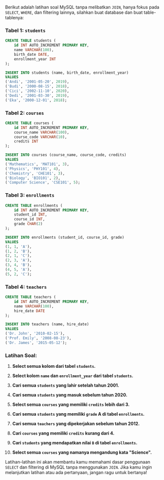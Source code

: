 Berikut adalah latihan soal MySQL tanpa melibatkan `JOIN`, hanya fokus pada `SELECT`, `WHERE`, dan filtering lainnya, silahkan buat database dan buat table-tablenya:

### Tabel 1: `students`
```sql
CREATE TABLE students (
    id INT AUTO_INCREMENT PRIMARY KEY,
    name VARCHAR(100),
    birth_date DATE,
    enrollment_year INT
);

INSERT INTO students (name, birth_date, enrollment_year)
VALUES 
('Andi', '2001-05-20', 2019),
('Budi', '2000-08-15', 2018),
('Cici', '2002-11-10', 2020),
('Dedi', '2001-03-30', 2019),
('Eka', '2000-12-01', 2018);
```

### Tabel 2: `courses`
```sql
CREATE TABLE courses (
    id INT AUTO_INCREMENT PRIMARY KEY,
    course_name VARCHAR(100),
    course_code VARCHAR(10),
    credits INT
);

INSERT INTO courses (course_name, course_code, credits)
VALUES 
('Mathematics', 'MAT101', 3),
('Physics', 'PHY101', 4),
('Chemistry', 'CHE101', 3),
('Biology', 'BIO101', 2),
('Computer Science', 'CSE101', 5);
```

### Tabel 3: `enrollments`
```sql
CREATE TABLE enrollments (
    id INT AUTO_INCREMENT PRIMARY KEY,
    student_id INT,
    course_id INT,
    grade CHAR(2)
);

INSERT INTO enrollments (student_id, course_id, grade)
VALUES
(1, 1, 'A'),
(1, 2, 'B'),
(2, 1, 'C'),
(2, 3, 'A'),
(3, 4, 'B'),
(4, 5, 'A'),
(5, 2, 'C');
```

### Tabel 4: `teachers`
```sql
CREATE TABLE teachers (
    id INT AUTO_INCREMENT PRIMARY KEY,
    name VARCHAR(100),
    hire_date DATE
);

INSERT INTO teachers (name, hire_date)
VALUES
('Dr. John', '2010-02-15'),
('Prof. Emily', '2008-08-23'),
('Dr. James', '2015-05-12');
```

### Latihan Soal:

1. **Select semua kolom dari tabel `students`.**

2. **Select kolom `name` dan `enrollment_year` dari tabel `students`.**

3. **Cari semua `students` yang lahir setelah tahun 2001.**

4. **Cari semua `students` yang masuk sebelum tahun 2020.**

5. **Select semua `courses` yang memiliki `credits` lebih dari 3.**

6. **Cari semua `students` yang memiliki `grade` A di tabel `enrollments`.**

7. **Cari semua `teachers` yang dipekerjakan sebelum tahun 2012.**

8. **Cari `courses` yang memiliki `credits` kurang dari 4.**

9. **Cari `students` yang mendapatkan nilai `B` di tabel `enrollments`.**

10. **Select semua `courses` yang namanya mengandung kata "Science".**

Latihan-latihan ini akan membantu kamu memahami dasar penggunaan `SELECT` dan filtering di MySQL tanpa menggunakan `JOIN`. Jika kamu ingin melanjutkan latihan atau ada pertanyaan, jangan ragu untuk bertanya!
